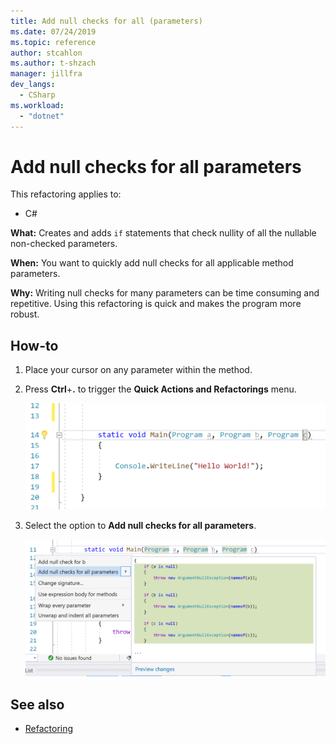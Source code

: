 ```yaml
--- 
title: Add null checks for all (parameters) 
ms.date: 07/24/2019 
ms.topic: reference 
author: stcahlon 
ms.author: t-shzach
manager: jillfra 
dev_langs: 
  - CSharp 
ms.workload:  
  - "dotnet" 
--- 
```

# Add null checks for all parameters 

This refactoring applies to: 

- C# 

**What:** Creates and adds `if` statements that check nullity of all the nullable non-checked parameters. 

**When:** You want to quickly add null checks for all applicable method parameters.

**Why:** Writing null checks for many parameters can be time consuming and repetitive. Using this refactoring is quick and makes the program more robust.  

## How-to 

1. Place your cursor on any parameter within the method.

2. Press **Ctrl**+**.** to trigger the **Quick Actions and Refactorings** menu.

   ![Quick actions and refactorings](media/add-null-checks-for-all-parameters.png)
   
3. Select the option to **Add null checks for all parameters**.

   ![Add null checks for all](media/add-null-checks-for-all.png) 

## See also 

- [Refactoring](../refactoring-in-visual-studio.md) 
